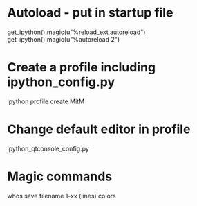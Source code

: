 # Autoload - put in startup file
get_ipython().magic(u"%reload_ext autoreload")
get_ipython().magic(u"%autoreload 2")

# Create a profile including ipython_config.py
ipython profile create MitM

# Change default editor in profile
ipython_qtconsole_config.py

# Magic commands
whos
save filename 1-xx (lines)
colors

